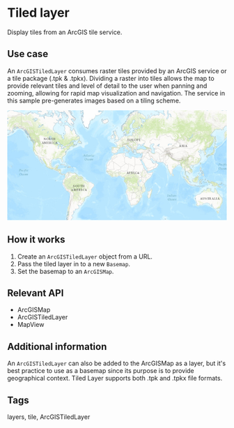 # Tiled layer

Display tiles from an ArcGIS tile service.

## Use case

An `ArcGISTiledLayer` consumes raster tiles provided by an ArcGIS service or a tile package (.tpk & .tpkx). Dividing a raster into tiles allows the map to provide relevant tiles and level of detail to the user when panning and zooming, allowing for rapid map visualization and navigation. The service in this sample pre-generates images based on a tiling scheme.

<img src="TiledLayer.png"/>

## How it works


  1. Create an `ArcGISTiledLayer` object from a URL.
  2. Pass the tiled layer in to a new `Basemap`.
  3. Set the basemap to an `ArcGISMap`.


## Relevant API


  * ArcGISMap
  * ArcGISTiledLayer
  * MapView


## Additional information

An `ArcGISTiledLayer` can also be added to the ArcGISMap as a layer, but it's best practice to use as a basemap since its purpose is to provide geographical context. Tiled Layer supports both .tpk and .tpkx file formats.

## Tags

layers, tile, ArcGISTiledLayer